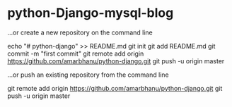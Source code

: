 # python-Django-mysql-blog


…or create a new repository on the command line

echo "# python-django" >> README.md
git init
git add README.md
git commit -m "first commit"
git remote add origin https://github.com/amarbhanu/python-django.git
git push -u origin master

…or push an existing repository from the command line

git remote add origin https://github.com/amarbhanu/python-django.git
git push -u origin master
